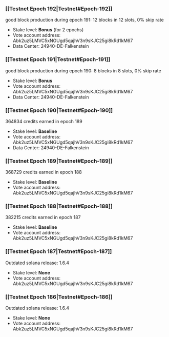 ### [[Testnet Epoch 192|Testnet#Epoch-192]]
good block production during epoch 191: 12 blocks in 12 slots, 0% skip rate
* Stake level: **Bonus** (for 2 epochs)
* Vote account address: Abk2uz5LMVC5xNGUgd5qajhV3n9sKJC25gi8kRd1kM67
* Data Center: 24940-DE-Falkenstein
### [[Testnet Epoch 191|Testnet#Epoch-191]]
good block production during epoch 190: 8 blocks in 8 slots, 0% skip rate
* Stake level: **Bonus**
* Vote account address: Abk2uz5LMVC5xNGUgd5qajhV3n9sKJC25gi8kRd1kM67
* Data Center: 24940-DE-Falkenstein
### [[Testnet Epoch 190|Testnet#Epoch-190]]
364834 credits earned in epoch 189
* Stake level: **Baseline**
* Vote account address: Abk2uz5LMVC5xNGUgd5qajhV3n9sKJC25gi8kRd1kM67
* Data Center: 24940-DE-Falkenstein
### [[Testnet Epoch 189|Testnet#Epoch-189]]
368729 credits earned in epoch 188
* Stake level: **Baseline**
* Vote account address: Abk2uz5LMVC5xNGUgd5qajhV3n9sKJC25gi8kRd1kM67
### [[Testnet Epoch 188|Testnet#Epoch-188]]
382215 credits earned in epoch 187
* Stake level: **Baseline**
* Vote account address: Abk2uz5LMVC5xNGUgd5qajhV3n9sKJC25gi8kRd1kM67
### [[Testnet Epoch 187|Testnet#Epoch-187]]
Outdated solana release: 1.6.4
* Stake level: **None**
* Vote account address: Abk2uz5LMVC5xNGUgd5qajhV3n9sKJC25gi8kRd1kM67
### [[Testnet Epoch 186|Testnet#Epoch-186]]
Outdated solana release: 1.6.4
* Stake level: **None**
* Vote account address: Abk2uz5LMVC5xNGUgd5qajhV3n9sKJC25gi8kRd1kM67
